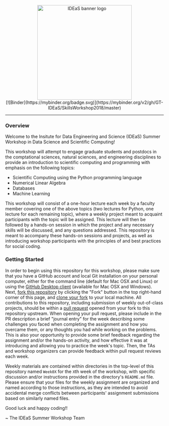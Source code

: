 <p align="center"
<br>
<img src="media/ideas-workshop2018.png" alt="IDEaS banner logo" height=300> <br>
[![Binder](https://mybinder.org/badge.svg)](https://mybinder.org/v2/gh/GT-IDEaS/SkillsWorkshop2018/master)
</p>

---

### Overview

Welcome to the Insitute for Data Engineering and Science (IDEaS) Summer Workshop
in Data Science and Scientific Computing!

This workshop will attempt to engage graduate students and postdocs in the
comptational sciences, natural sciences, and engineering disciplines to provide
an introduction to scientific computing and programming with emphasis on the
following topics:

* Scientific Computing using the Python programming language
* Numerical Linear Algebra
* Databases
* Machine Learning

This workshop will consist of a one-hour lecture each week by a faculty member
covering one of the above topics (two lectures for Python, one lecture for each
remaining topic), where a weekly project meant to acquaint participants with
the topic will be assigned.  This lecture will then be followed by a hands-on
session in which the project and any necessary skills will be discussed, and
any questions addressed.  This repository is meant to accompany these hands-on
sessions and projects, as well as introducing workshop participants with the
principles of and best practices for social coding.

### Getting Started

In order to begin using this repository for this workshop, please make sure
that you have a GitHub account and local Git installation on your personal
computer, either for the command line (default for Mac OSX and Linux) or using
the [GitHub Desktop client](https://desktop.github.com/) (available for Mac OSX
and Windows). Next, [fork this
repository](https://guides.github.com/activities/forking/#fork) by clicking the
"Fork" button in the top right-hand corner of this page, and [clone your
fork](https://guides.github.com/activities/forking/#clone) to your local
machine.  All contributions to this repository, including submission of weekly
out-of-class projects, should be within a [pull
request](https://guides.github.com/activities/forking/#making-a-pull-request)
opened from your fork to this repository upstream.  When opening your pull
request, please include in the PR description a brief "journal entry" for the
week describing some challenges you faced when completing the assignment and
how you overcame them, or any thoughts you had while working on the problems.
This is also your opportunity to provide some brief feedback regarding the
assignment and/or the hands-on activity, and how effective it was at
introducing and allowing you to practice the week's topic. Then, the TAs and
workshop organizers can provide feedback within pull request reviews each week.

Weekly materials are contained within directories in the top-level of this
repository named `Week0X` for the `X`th week of the workshop, with specific
discussion and/or instructions provided in the directory's `README.md` file.
Please ensure that your files for the weekly assignment are organized and named
according to those instructions, as they are intended to avoid accidental merge
conflicts between participants' assignment submissions based on similarly named
files.

Good luck and happy coding!!

~ The IDEaS Summer Workshop Team



